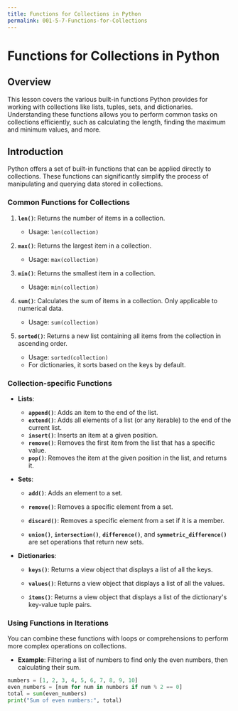 ```yaml
---
title: Functions for Collections in Python
permalink: 001-5-7-Functions-for-Collections
---
```


# Functions for Collections in Python

## Overview
This lesson covers the various built-in functions Python provides for working with collections like lists, tuples, sets, and dictionaries. Understanding these functions allows you to perform common tasks on collections efficiently, such as calculating the length, finding the maximum and minimum values, and more.

## Introduction

Python offers a set of built-in functions that can be applied directly to collections. These functions can significantly simplify the process of manipulating and querying data stored in collections.

### Common Functions for Collections

1. **`len()`**: Returns the number of items in a collection.
   - Usage: `len(collection)`

2. **`max()`**: Returns the largest item in a collection.
   - Usage: `max(collection)`

3. **`min()`**: Returns the smallest item in a collection.
   - Usage: `min(collection)`

4. **`sum()`**: Calculates the sum of items in a collection. Only applicable to numerical data.
   - Usage: `sum(collection)`

5. **`sorted()`**: Returns a new list containing all items from the collection in ascending order.
   - Usage: `sorted(collection)`
   - For dictionaries, it sorts based on the keys by default.

### Collection-specific Functions

- **Lists**:
  - **`append()`**: Adds an item to the end of the list.
  - **`extend()`**: Adds all elements of a list (or any iterable) to the end of the current list.
  - **`insert()`**: Inserts an item at a given position.
  - **`remove()`**: Removes the first item from the list that has a specific value.
  - **`pop()`**: Removes the item at the given position in the list, and returns it.

- **Sets**:
  - **`add()`**: Adds an element to a set.

  - **`remove()`**: Removes a specific element from a set.

  - **`discard()`**: Removes a specific element from a set if it is a member.

  - **`union()`**, **`intersection()`**, **`difference()`**, and **`symmetric_difference()`** are set operations that return new sets.

- **Dictionaries**:
  - **`keys()`**: Returns a view object that displays a list of all the keys.

  - **`values()`**: Returns a view object that displays a list of all the values.

  - **`items()`**: Returns a view object that displays a list of the dictionary's key-value tuple pairs.

### Using Functions in Iterations

You can combine these functions with loops or comprehensions to perform more complex operations on collections.

- **Example**: Filtering a list of numbers to find only the even numbers, then calculating their sum.

```python
numbers = [1, 2, 3, 4, 5, 6, 7, 8, 9, 10]
even_numbers = [num for num in numbers if num % 2 == 0]
total = sum(even_numbers)
print("Sum of even numbers:", total)
```